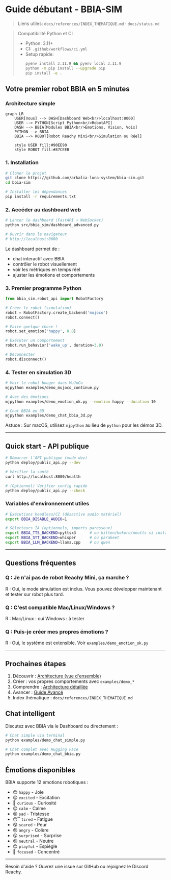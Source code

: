 # Guide débutant - BBIA-SIM

> Liens utiles: `docs/references/INDEX_THEMATIQUE.md` · `docs/status.md`

> Compatibilité Python et CI
>
> - Python: 3.11+
> - CI: `.github/workflows/ci.yml`
> - Setup rapide:
>   ```bash
>   pyenv install 3.11.9 && pyenv local 3.11.9
>   python -m pip install --upgrade pip
>   pip install -e .
>   ```

## Votre premier robot BBIA en 5 minutes

### Architecture simple

```mermaid
graph LR
    USER[Vous] --> DASH[Dashboard Web<br/>localhost:8000]
    USER --> PYTHON[Script Python<br/>RobotAPI]
    DASH --> BBIA[Modules BBIA<br/>Émotions, Vision, Voix]
    PYTHON --> BBIA
    BBIA --> ROBOT[Robot Reachy Mini<br/>Simulation ou Réel]

    style USER fill:#90EE90
    style ROBOT fill:#87CEEB
```

### 1. Installation

```bash
# Cloner le projet
git clone https://github.com/arkalia-luna-system/bbia-sim.git
cd bbia-sim

# Installer les dépendances
pip install -r requirements.txt
```

### 2. Accéder au dashboard web

```bash
# Lancer le dashboard (FastAPI + WebSocket)
python src/bbia_sim/dashboard_advanced.py

# Ouvrir dans le navigateur
# http://localhost:8000
```

Le dashboard permet de :
- chat interactif avec BBIA
- contrôler le robot visuellement
- voir les métriques en temps réel
- ajuster les émotions et comportements

### 3. Premier programme Python

```python
from bbia_sim.robot_api import RobotFactory

# Créer le robot (simulation)
robot = RobotFactory.create_backend('mujoco')
robot.connect()

# Faire quelque chose !
robot.set_emotion('happy', 0.8)

# Exécuter un comportement
robot.run_behavior('wake_up', duration=3.0)

# Déconnecter
robot.disconnect()
```

### 4. Tester en simulation 3D

```bash
# Voir le robot bouger dans MuJoCo
mjpython examples/demo_mujoco_continue.py

# Avec des émotions
mjpython examples/demo_emotion_ok.py --emotion happy --duration 10

# Chat BBIA en 3D
mjpython examples/demo_chat_bbia_3d.py
```

Astuce : Sur macOS, utilisez `mjpython` au lieu de `python` pour les démos 3D.

---

## Quick start - API publique

```bash
# Démarrer l’API publique (mode dev)
python deploy/public_api.py --dev

# Vérifier la santé
curl http://localhost:8000/health

# (Optionnel) Vérifier config rapide
python deploy/public_api.py --check
```

### Variables d'environnement utiles

```bash
# Exécutions headless/CI (désactive audio matériel)
export BBIA_DISABLE_AUDIO=1

# Sélecteurs IA (optionnels, imports paresseux)
export BBIA_TTS_BACKEND=pyttsx3      # ou kitten/kokoro/neutts si installés
export BBIA_STT_BACKEND=whisper      # ou parakeet
export BBIA_LLM_BACKEND=llama.cpp    # ou qwen
```

---

## Questions fréquentes

### Q : Je n'ai pas de robot Reachy Mini, ça marche ?
R : Oui, le mode simulation est inclus. Vous pouvez développer maintenant et tester sur robot plus tard.

### Q : C'est compatible Mac/Linux/Windows ?
R : Mac/Linux : oui
Windows : à tester

### Q : Puis-je créer mes propres émotions ?
R : Oui, le système est extensible. Voir `examples/demo_emotion_ok.py`

---

## Prochaines étapes

1. Découvrir : [Architecture (vue d'ensemble)](../architecture/ARCHITECTURE_OVERVIEW.md)
2. Créer : vos propres comportements avec `examples/demo_*`
3. Comprendre : [Architecture détaillée](../architecture/ARCHITECTURE_DETAILED.md)
4. Avancer : [Guide Avancé](GUIDE_AVANCE.md)
5. Index thématique : `docs/references/INDEX_THEMATIQUE.md`

## Chat intelligent

Discutez avec BBIA via le Dashboard ou directement :

```bash
# Chat simple via terminal
python examples/demo_chat_simple.py

# Chat complet avec Hugging Face
python examples/demo_chat_bbia.py
```

## Émotions disponibles

BBIA supporte 12 émotions robotiques :
- 😊 `happy` - Joie
- 😍 `excited` - Excitation
- 🤔 `curious` - Curiosité
- 😌 `calm` - Calme
- 😢 `sad` - Tristesse
- 😴 `tired` - Fatigue
- 😰 `scared` - Peur
- 😠 `angry` - Colère
- 😮 `surprised` - Surprise
- 😐 `neutral` - Neutre
- 😊 `playful` - Espiègle
- 🧐 `focused` - Concentré

---

Besoin d'aide ? Ouvrez une issue sur GitHub ou rejoignez le Discord Reachy.

